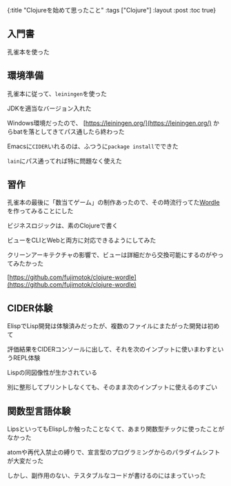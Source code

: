 {:title "Clojureを始めて思ったこと"
 :tags  ["Clojure"]
 :layout :post
 :toc true}

## 入門書
孔雀本を使った

## 環境準備
孔雀本に従って、`leiningen`を使った

JDKを適当なバージョン入れた

Windows環境だったので、 [https://leiningen.org/](https://leiningen.org/) からbatを落としてきてパス通したら終わった

Emacsに`CIDER`いれるのは、ふつうに`package install`でできた 

`lain`にパス通ってれば特に問題なく使えた

## 習作
孔雀本の最後に「数当てゲーム」の制作あったので、その時流行ってた[Wordle](https://www.nytimes.com/games/wordle/index.html)を作ってみることにした

ビジネスロジックは、素のClojureで書く

ビューをCLIとWebと両方に対応できるようにしてみた

クリーンアーキテクチャの影響で、ビューは詳細だから交換可能にするのがやってみたかった

[https://github.com/fujimotok/clojure-wordle](https://github.com/fujimotok/clojure-wordle)

## CIDER体験
ElispでLisp開発は体験済みだったが、複数のファイルにまたがった開発は初めて

評価結果をCIDERコンソールに出して、それを次のインプットに使いまわすというREPL体験

Lispの同図像性が生かされている

別に整形してプリントしなくても、そのまま次のインプットに使えるのすごい

## 関数型言語体験
LipsといってもElispしか触ったことなくて、あまり関数型チックに使ったことがなかった

atomや再代入禁止の縛りで、宣言型のプログラミングからのパラダイムシフトが大変だった

しかし、副作用のない、テスタブルなコードが書けるのにはまっていった

